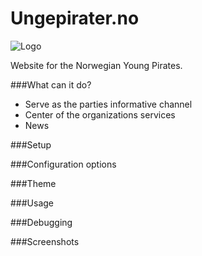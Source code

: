 Ungepirater.no
=============

![Logo](http://ungepirater.no/img/Logo_ungPIR_fullFarge.svg)

Website for the Norwegian Young Pirates.

###What can it do?
* Serve as the parties informative channel
* Center of the organizations services
* News

###Setup

###Configuration options

###Theme


###Usage


###Debugging


###Screenshots
